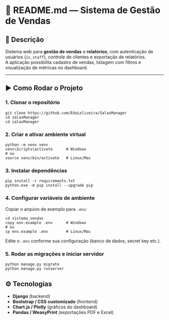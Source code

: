 # 📌 README.md — Sistema de Gestão de Vendas
## 📖 Descrição
Sistema web para **gestão de vendas** e **relatórios**, com autenticação de usuários (`is_staff`), controle de clientes e exportação de relatórios.  
A aplicação possibilita cadastro de vendas, listagem com filtros e visualização de métricas no dashboard.

---
## ▶️ Como Rodar o Projeto
### 1. Clonar o repositório
```
git clone https://github.com/EduLoliveira/SalasManager
cd salasManager
cd salasManager
```

### 2. Criar e ativar ambiente virtual
```
python -m venv venv
venv\Scripts\activate      # Windows
# ou
source venv/bin/activate   # Linux/Mac
```

### 3. Instalar dependências
```
pip install -r requirements.txt
python.exe -m pip install --upgrade pip
```

### 4. Configurar variáveis de ambiente
Copiar o arquivo de exemplo para `.env`:
```
cd sistema_vendas
copy env.example .env      # Windows
# ou
cp env.example .env        # Linux/Mac
```
Edite o `.env` conforme sua configuração (banco de dados, secret key etc.).

### 5. Rodar as migrações e iniciar servidor
```
python manage.py migrate
python manage.py runserver
```

## ⚙️ Tecnologias
- **Django** (backend)
- **Bootstrap / CSS customizado** (frontend)
- **Chart.js / Plotly** (gráficos do dashboard)
- **Pandas / WeasyPrint** (exportações PDF e Excel)
